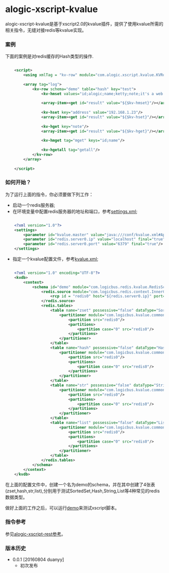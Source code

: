 alogic-xscript-kvalue
=====================

alogic-xscript-kvalue是基于xscript2.0的kvalue插件，提供了使用kvalue所需的相关指令，无缝对接redis等kvalue实现。

### 案例

下面的案例是对redis缓存的Hash类型的操作.

```xml

	<script>
		<using xmlTag = "kv-row" module="com.alogic.xscript.kvalue.KVRow"/>
		
		<array tag="log">
			<kv-row schema="demo" table="hash" key="test">
				<kv-hmset values="id;alogic;name;ketty;note;it's a web server"/>
				
				<array-item><get id="result" value="${$kv-hmset}"/></array-item>
				
				<kv-hset key="address" value="192.168.1.23"/>
				<array-item><get id="result" value="${$kv-hset}"/></array-item>
				
				<kv-hget key="note"/>
				<array-item><get id="result" value="${$kv-hget}"/></array-item>
				
				<kv-hmget tag="mget" keys="id;name"/>
				
				<kv-hgetall tag="getall"/>
			</kv-row>
		</array>
		
	</script>	

```

### 如何开始？

为了运行上面的指令，你必须要做下列工作：
* 启动一个redis服务器;
* 在环境变量中配置redis服务器的地址和端口，参考[settings.xml](src/test/resources/conf/settings.xml);
```xml

	<?xml version="1.0"?>
	<settings>
		<parameter id="kvalue.master" value="java:///conf/kvalue.xml#App" />
		<parameter id="redis.server0.ip" value="localhost" final="true"/>
		<parameter id="redis.server0.port" value="6379" final="true"/>
	</settings>	

```

* 指定一个kvalue配置文件，参考[kvalue.xml](src/test/resources/conf/kvalue.xml);
```xml

	<?xml version="1.0" encoding="UTF-8"?>
	<kvdb>
		<context>
			<schema id="demo" module="com.logicbus.redis.kvalue.RedisSchema">
				<redis.source module="com.logicbus.redis.context.InnerContext">
					<rcp id = "redis0" host="${redis.server0.ip}" port="${redis.server0.port}" defaultDB="0" maxIdle="20" maxActive="100"/>
				</redis.source>
				<redis.tables>
					<table name="zset" possessive="false" dataType="SortedSet">
						<partitioner module="com.logicbus.kvalue.common.SimpleHash" nodesCnt="1">
							<partition src="redis0"/>
							<partitions>
								<partition case="0" src="redis0"/>
							</partitions>
						</partitioner>									 
					</table>	
					<table name="hash" possessive="false" dataType="Hash">
						<partitioner module="com.logicbus.kvalue.common.SimpleHash" nodesCnt="1">
							<partition src="redis0"/>
							<partitions>
								<partition case="0" src="redis0"/>
							</partitions>
						</partitioner>									 
					</table>	
					<table name="str" possessive="false" dataType="String">
						<partitioner module="com.logicbus.kvalue.common.SimpleHash" nodesCnt="1">
							<partition src="redis0"/>
							<partitions>
								<partition case="0" src="redis0"/>
							</partitions>
						</partitioner>									 
					</table>
					<table name="list" possessive="false" dataType="List">
						<partitioner module="com.logicbus.kvalue.common.SimpleHash" nodesCnt="1">
							<partition src="redis0"/>
							<partitions>
								<partition case="0" src="redis0"/>
							</partitions>
						</partitioner>									 
					</table>										
				</redis.tables>
			</schema>
		</context>
	</kvdb>

```
在上面的配置文件中，创建一个名为demo的schema，并在其中创建了4张表(zset,hash,str,list),分别用于测试SortedSet,Hash,String,List等4种常见的redis数据类型。

做好上面的工作之后，可以运行[demo](src/test/java/Demo.java)来测试xscript脚本。

### 指令参考

参见[alogic-xscript-rest参考](src/docs/reference.md)。

### 版本历史

- 0.0.1 [20160804 duanyy]
	+ 初次发布
